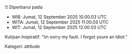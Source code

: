 ⏰ Diperbarui pada:
- WIB: Jumat, 12 September 2025 10.00.03 UTC
- WITA: Jumat, 12 September 2025 11.00.03 UTC
- WIT: Jumat, 12 September 2025 12.00.03 UTC

Kutipan Inspiratif:
"Im sorry my fault. I forgot youre an Idiot."


Kategori: attitude

